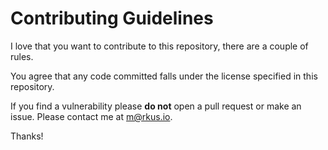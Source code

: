 # Contributing Guidelines

I love that you want to contribute to this repository, there are a couple of rules.

You agree that any code committed falls under the license specified in this repository.

If you find a vulnerability please **do not** open a pull request or make an issue. Please contact me at m@rkus.io.

Thanks!
